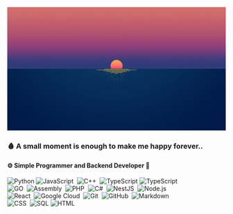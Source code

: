 <img src="./si2231.gif"/>
<h3>🩸 A small moment is enough to make me happy forever..</h3>
<h4>⚙ Simple Programmer and Backend Developer 🚀</h4>

![Python](https://img.shields.io/badge/-Python-05122A?style=flat&logo=Python&logoColor=1572B6)
![JavaScript](https://img.shields.io/badge/-JavaScript-05122A?style=flat&logo=javascript)&nbsp;
![C++](https://img.shields.io/badge/-C++-05122A?style=flat&logo=C%2B%2B&logoColor=00599C)&nbsp;
![TypeScript](https://img.shields.io/badge/-TypeScript-05122A?style=flat&logo=TypeScript&logoColor=00599C)
![TypeScript](https://img.shields.io/badge/-Rust-05122A?style=flat&logo=Rust&logoColor=00599C)\
![GO](https://img.shields.io/badge/-GO-05122A?style=flat&logo=GO)&nbsp;
![Assembly](https://img.shields.io/badge/-Assembly-05122A?style=flat&logo=AssemblyScript)&nbsp;
![PHP](https://img.shields.io/badge/-PHP-05122A?style=flat&logo=PHP)&nbsp;
![C#](https://img.shields.io/badge/-C%23-05122A?style=flat&logo=c-sharp)&nbsp;
![NestJS](https://img.shields.io/badge/-NestJS-05122A?style=flat&logo=NestJS&logoColor=1572B6)&nbsp;
![Node.js](https://img.shields.io/badge/-Node.js-05122A?style=flat&logo=node.js)&nbsp;\
![React](https://img.shields.io/badge/-React-05122A?style=flat&logo=react)&nbsp;
![Google Cloud](https://img.shields.io/badge/-Google%20Cloud-05122A?style=flat&logo=Google%20Cloud)&nbsp;
![Git](https://img.shields.io/badge/-Git-05122A?style=flat&logo=git)&nbsp;
![GitHub](https://img.shields.io/badge/-GitHub-05122A?style=flat&logo=github)&nbsp;
![Markdown](https://img.shields.io/badge/-Markdown-05122A?style=flat&logo=markdown)&nbsp;\
![CSS](https://img.shields.io/badge/-CSS-05122A?style=flat&logo=CSS3&logoColor=1572B6)&nbsp;
![SQL](https://img.shields.io/badge/-SQL-05122A?style=flat&logo=MySQL&logoColor=00599C)
![HTML](https://img.shields.io/badge/-HTML-05122A?style=flat&logo=HTML5)&nbsp;
